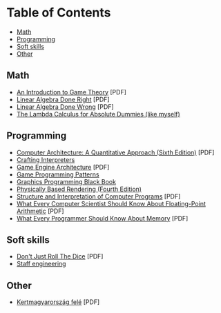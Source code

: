 # Table of Contents
* [Math](#math)
* [Programming](#programming)
* [Soft skills](#soft-skills)
* [Other](#other)

## Math

* [An Introduction to Game Theory](https://mathematicalolympiads.wordpress.com/wp-content/uploads/2012/08/martin_j-_osborne-an_introduction_to_game_theory-oxford_university_press_usa2003.pdf) [PDF]
* [Linear Algebra Done Right](https://linear.axler.net/LADR4e.pdf) [PDF]
* [Linear Algebra Done Wrong](https://www.math.brown.edu/streil/papers/LADW/LADW_2017-09-04.pdf) [PDF]
* [The Lambda Calculus for Absolute Dummies (like myself)](https://palmstroem.blogspot.com/2012/05/lambda-calculus-for-absolute-dummies.html?m=1)

## Programming

* [Computer Architecture: A Quantitative Approach (Sixth Edition)](http://acs.pub.ro/~cpop/SMPA/Computer%20Architecture,%20Sixth%20Edition_%20A%20Quantitative%20Approach%20(%20PDFDrive%20).pdf) [PDF]
* [Crafting Interpreters](https://craftinginterpreters.com/contents.html)
* [Game Engine Architecture](https://www.latexstudio.net/wp-content/uploads/2014/12/Game_Engine_Architecture-en.pdf) [PDF]
* [Game Programming Patterns](https://gameprogrammingpatterns.com/contents.html)
* [Graphics Programming Black Book](https://www.jagregory.com/abrash-black-book/)
* [Physically Based Rendering (Fourth Edition)](https://www.pbr-book.org/4ed/contents)
* [Structure and Interpretation of Computer Programs](https://web.mit.edu/6.001/6.037/sicp.pdf) [PDF]
* [What Every Computer Scientist Should Know About Floating-Point Arithmetic](https://docs.oracle.com/cd/E19957-01/800-7895/800-7895.pdf) [PDF]
* [What Every Programmer Should Know About Memory](https://people.freebsd.org/~lstewart/articles/cpumemory.pdf) [PDF]

## Soft skills

* [Don't Just Roll The Dice](https://neildavidson.com/downloads/dont-just-roll-the-dice-2.0.0.pdf) [PDF]
* [Staff engineering](https://staffeng.com/guides/)

## Other

* [Kertmagyarország felé](https://mtda.hu/books/somogyi_imre_kertmagyarorszag_fele.pdf) [PDF]
